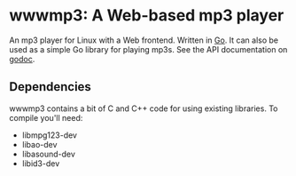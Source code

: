 # wwwmp3: A Web-based mp3 player

An mp3 player for Linux with a Web frontend. Written in [Go](https://golang.org/). It can also be used as a simple Go library for playing mp3s. See the API documentation on [godoc](http://godoc.org/github.com/jeffwilliams/wwwmp3).

## Dependencies

wwwmp3 contains a bit of C and C++ code for using existing libraries. To compile you'll need:

  * libmpg123-dev
  * libao-dev
  * libasound-dev
  * libid3-dev

